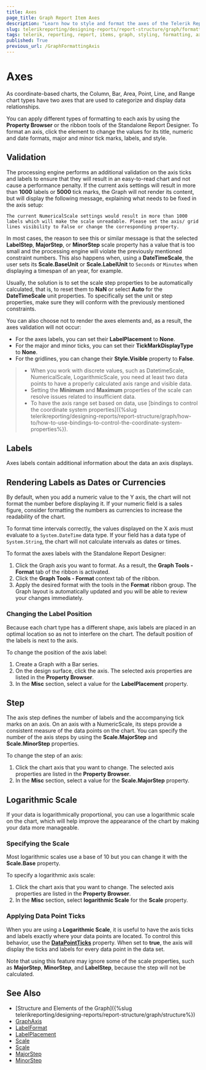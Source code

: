 ```yaml
---
title: Axes
page_title: Graph Report Item Axes 
description: "Learn how to style and format the axes of the Telerik Reporting Graph report item."
slug: telerikreporting/designing-reports/report-structure/graph/formatting-a-graph/axis
tags: telerik, reporting, report, items, graph, styling, formatting, axes
published: True
previous_url: /GraphFormattingAxis
---
```


# Axes

As coordinate-based charts, the Column, Bar, Area, Point, Line, and Range chart types have two axes that are used to categorize and display data relationships. 

You can apply different types of formatting to each axis by using the __Property Browser__ or the ribbon tools of the Standalone Report Designer. To format an axis, click the element to change the values for its title, numeric and date formats, major and minor tick marks, labels, and style. 

## Validation

The processing engine performs an additional validation on the axis ticks and labels to ensure that they will result in an easy-to-read chart and not cause a performance penalty. If the current axis settings will result in more than __1000__ labels or __5000__ tick marks, the Graph will not render its content, but will display the following message, explaining what needs to be fixed in the axis setup: 

`The current NumericalScale settings would result in more than 1000 labels which will make the scale unreadable. Please set the axis/ grid lines visibility to False or change the corresponding property.`

In most cases, the reason to see this or similar message is that the selected __LabelStep__, __MajorStep__, or __MinorStep__ scale property has a value that is too small and the processing engine will violate the previously mentioned constraint numbers. This also happens when, using a __DateTimeScale__, the user sets its __Scale.BaseUnit__ or __Scale.LabelUnit__ to `Seconds` or `Minutes` when displaying a timespan of an year, for example. 

Usually, the solution is to set the scale step properties to be automatically calculated, that is, to reset them to __NaN__ or select __Auto__ for the **DateTimeScale** unit properties. To specifically set the unit or step properties, make sure they will conform with the previously mentioned constraints. 

You can also choose not to render the axes elements and, as a result, the axes validation will not occur:

* For the axes labels, you can set their __LabelPlacement__ to __None__. 
* For the major and minor ticks, you can set their __TickMarkDisplayType__ to __None__. 
* For the gridlines, you can change their __Style.Visible__ property to __False__. 

> * When you work with discrete values, such as DatetimeScale, NumericalScale, LogarithmicScale, you need at least two data points to have a properly calculated axis range and visible data.
> * Setting the **Minimum** and **Maximum** properties of the scale can resolve issues related to insufficient data. 
> * To have the axis range set based on data, use [bindings to control the coordinate system properties]({%slug telerikreporting/designing-reports/report-structure/graph/how-to/how-to-use-bindings-to-control-the-coordinate-system-properties%}). 

## Labels

Axes labels contain additional information about the data an axis displays. 

## Rendering Labels as Dates or Currencies

By default, when you add a numeric value to the Y axis, the chart will not format the number before displaying it. If your numeric field is a sales figure, consider formatting the numbers as currencies to increase the readability of the chart. 

To format time intervals correctly, the values displayed on the X axis must evaluate to a `System.DateTime` data type. If your field has a data type of `System.String`, the chart will not calculate intervals as dates or times. 

To format the axes labels with the Standalone Report Designer:

1. Click the Graph axis you want to format. As a result, the __Graph Tools - Format__ tab of the ribbon is activated. 
1. Click the __Graph Tools - Format__ context tab of the ribbon. 
1. Apply the desired format with the tools in the **Format** ribbon group. The Graph layout is automatically updated and you will be able to review your changes immediately.

### Changing the Label Position 

Because each chart type has a different shape, axis labels are placed in an optimal location so as not to interfere on the chart. The default position of the labels is next to the axis. 

To change the position of the axis label: 

1. Create a Graph with a Bar series.
1. On the design surface, click the axis. The selected axis properties are listed in the __Property Browser__. 
1. In the __Misc__ section, select a value for the **LabelPlacement** property. 

## Step

The axis step defines the number of labels and the accompanying tick marks on an axis. On an axis with a NumericScale, its steps provide a consistent measure of the data points on the chart. You can specify the number of the axis steps by using the **Scale.MajorStep** and **Scale.MinorStep** properties. 

To change the step of an axis: 

1. Click the chart axis that you want to change. The selected axis properties are listed in the __Property Browser__. 
1. In the __Misc__ section, select a value for the **Scale.MajorStep** property. 

## Logarithmic Scale

If your data is logarithmically proportional, you can use a logarithmic scale on the chart, which will help improve the appearance of the chart by making your data more manageable. 

### Specifying the Scale

Most logarithmic scales use a base of 10 but you can change it with the **Scale.Base** property. 

To specify a logarithmic axis scale:

1. Click the chart axis that you want to change. The selected axis properties are listed in the __Property Browser__. 
1. In the __Misc__ section, select __logarithmic Scale__ for the __Scale__ property. 

### Applying Data Point Ticks

When you are using a __Logarithmic Scale__, it is useful to have the axis ticks and labels exactly where your data points are located. To control this behavior, use the [**DataPointTicks**](/reporting/api/Telerik.Reporting.NumericalScaleBase#Telerik_Reporting_NumericalScaleBase_DataPointTicks) property. When set to __true__, the axis will display the ticks and labels for every data point in the data set. 

Note that using this feature may ignore some of the scale properties, such as __MajorStep__, __MinorStep__, and __LabelStep__, because the step will not be calculated. 

## See Also

* [Structure and Elements of the Graph]({%slug telerikreporting/designing-reports/report-structure/graph/structure%}) 
* [GraphAxis](/reporting/api/Telerik.Reporting.GraphAxis)  
* [LabelFormat](/reporting/api/Telerik.Reporting.GraphAxis#Telerik_Reporting_GraphAxis_LabelFormat)  
* [LabelPlacement](/reporting/api/Telerik.Reporting.GraphAxis#Telerik_Reporting_GraphAxis_LabelPlacement)  
* [Scale](/reporting/api/Telerik.Reporting.GraphAxis#Telerik_Reporting_GraphAxis_Scale)  
* [Scale](/reporting/api/Telerik.Reporting.Scale)  
* [MajorStep](/reporting/api/Telerik.Reporting.NumericalScale#Telerik_Reporting_NumericalScale_MajorStep)  
* [MinorStep](/reporting/api/Telerik.Reporting.NumericalScale#Telerik_Reporting_NumericalScale_MinorStep)
